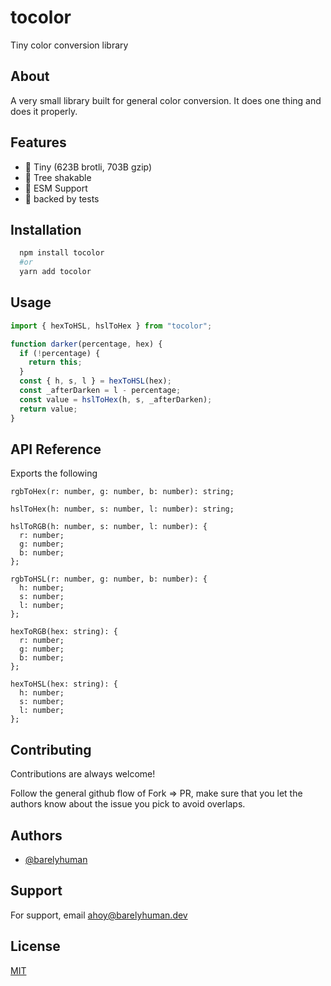 # tocolor

Tiny color conversion library

## About

A very small library built for general color conversion. It does one thing and does it properly.

## Features

- 🤏 Tiny (623B brotli, 703B gzip)
- 🌳 Tree shakable
- 🌟 ESM Support
- 🦍 backed by tests

## Installation

```sh
  npm install tocolor
  #or
  yarn add tocolor
```

## Usage

```js
import { hexToHSL, hslToHex } from "tocolor";

function darker(percentage, hex) {
  if (!percentage) {
    return this;
  }
  const { h, s, l } = hexToHSL(hex);
  const _afterDarken = l - percentage;
  const value = hslToHex(h, s, _afterDarken);
  return value;
}
```

## API Reference

Exports the following

```tsx
rgbToHex(r: number, g: number, b: number): string;

hslToHex(h: number, s: number, l: number): string;

hslToRGB(h: number, s: number, l: number): {
  r: number;
  g: number;
  b: number;
};

rgbToHSL(r: number, g: number, b: number): {
  h: number;
  s: number;
  l: number;
};

hexToRGB(hex: string): {
  r: number;
  g: number;
  b: number;
};

hexToHSL(hex: string): {
  h: number;
  s: number;
  l: number;
};

```

## Contributing

Contributions are always welcome!

Follow the general github flow of Fork => PR, make sure that you let the authors know about the issue you pick to avoid overlaps.

## Authors

- [@barelyhuman](https://www.github.com/barelyhuman)

## Support

For support, email ahoy@barelyhuman.dev

## License

[MIT](https://choosealicense.com/licenses/mit/)
